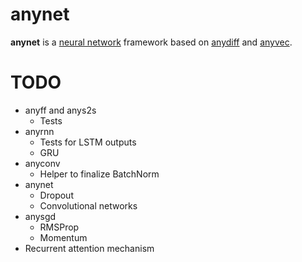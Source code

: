 # anynet

**anynet** is a [neural network](https://en.wikipedia.org/wiki/Artificial_neural_network) framework based on [anydiff](https://github.com/unixpickle/anydiff) and [anyvec](https://github.com/unixpickle/anyvec).

# TODO

 * anyff and anys2s
   * Tests
 * anyrnn
   * Tests for LSTM outputs
   * GRU
 * anyconv
   * Helper to finalize BatchNorm
 * anynet
   * Dropout
   * Convolutional networks
 * anysgd
   * RMSProp
   * Momentum
 * Recurrent attention mechanism
